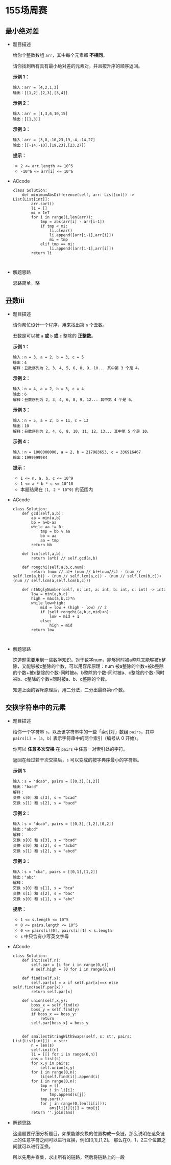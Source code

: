 # 155场周赛

## 最小绝对差

- 题目描述

  给你个整数数组 `arr`，其中每个元素都 **不相同**。

  请你找到所有具有最小绝对差的元素对，并且按升序的顺序返回。

   

  **示例 1：**

  ```
  输入：arr = [4,2,1,3]
  输出：[[1,2],[2,3],[3,4]]
  ```

  **示例 2：**

  ```
  输入：arr = [1,3,6,10,15]
  输出：[[1,3]]
  ```

  **示例 3：**

  ```
  输入：arr = [3,8,-10,23,19,-4,-14,27]
  输出：[[-14,-10],[19,23],[23,27]]
  ```

   

  **提示：**

  - `2 <= arr.length <= 10^5`
  - `-10^6 <= arr[i] <= 10^6`

- ACcode

  ```
  class Solution:
      def minimumAbsDifference(self, arr: List[int]) -> List[List[int]]:
          arr.sort()
          li = []
          mi = 1e7
          for i in range(1,len(arr)):
              tmp = abs(arr[i] - arr[i-1])
              if tmp < mi:
                  li.clear()
                  li.append([arr[i-1],arr[i]])
                  mi = tmp
              elif tmp == mi:
                  li.append([arr[i-1],arr[i]])
          return li
              
          
  ```

  

- 解题思路

  思路简单，略

##  丑数iii

- 题目描述

  请你帮忙设计一个程序，用来找出第 `n` 个丑数。

  丑数是可以被 `a` **或** `b` **或** `c` 整除的 **正整数**。

   

  **示例 1：**

  ```
  输入：n = 3, a = 2, b = 3, c = 5
  输出：4
  解释：丑数序列为 2, 3, 4, 5, 6, 8, 9, 10... 其中第 3 个是 4。
  ```

  **示例 2：**

  ```
  输入：n = 4, a = 2, b = 3, c = 4
  输出：6
  解释：丑数序列为 2, 3, 4, 6, 8, 9, 12... 其中第 4 个是 6。
  ```

  **示例 3：**

  ```
  输入：n = 5, a = 2, b = 11, c = 13
  输出：10
  解释：丑数序列为 2, 4, 6, 8, 10, 11, 12, 13... 其中第 5 个是 10。
  ```

  **示例 4：**

  ```
  输入：n = 1000000000, a = 2, b = 217983653, c = 336916467
  输出：1999999984
  ```

   

  **提示：**

  - `1 <= n, a, b, c <= 10^9`
  - `1 <= a * b * c <= 10^18`
  - 本题结果在 `[1, 2 * 10^9]` 的范围内

- ACcode

  ```
  class Solution:
      def gcd(self,a,b):
          aa = min(a,b)
          bb = a+b-aa
          while aa != 0:
              tmp = bb % aa
              bb = aa
              aa = tmp
          return bb
      
      def lcm(self,a,b):
          return (a*b) // self.gcd(a,b)
      
      def rongchi(self,a,b,c,num):
          return (num // a)+ (num // b)+(num//c) - (num // self.lcm(a,b)) - (num // self.lcm(a,c)) - (num // self.lcm(b,c))+(num // self.lcm(a,self.lcm(b,c)))
      
      def nthUglyNumber(self, n: int, a: int, b: int, c: int) -> int:
          low = min(a,b,c)
          high = max(a,b,c)*n
          while low<high:
              mid = low + (high - low) // 2
              if (self.rongchi(a,b,c,mid)<n):
                  low = mid + 1
              else:
                  high = mid
          return low
          
          
  ```

  

- 解题思路

  这道题需要用到一些数学知识。对于数字num，能够同时被a整除又能够被b整除，又能够被c整除的个数，可以用容斥原理：num 被a整除的个数+被b整除的个数+被c整除的个数-同时被a、b整除的个数-同时被a、c整除的个数-同时被b、c整除的个数+同时被a、b、c整除的个数。

  知道上面的容斥原理后，用二分法，二分出最终第n个数。

##  交换字符串中的元素

- 题目描述

  给你一个字符串 `s`，以及该字符串中的一些「索引对」数组 `pairs`，其中 `pairs[i] = [a, b]` 表示字符串中的两个索引（编号从 0 开始）。

  你可以 **任意多次交换** 在 `pairs` 中任意一对索引处的字符。

  返回在经过若干次交换后，`s` 可以变成的按字典序最小的字符串。

   

  **示例 1:**

  ```
  输入：s = "dcab", pairs = [[0,3],[1,2]]
  输出："bacd"
  解释： 
  交换 s[0] 和 s[3], s = "bcad"
  交换 s[1] 和 s[2], s = "bacd"
  ```

  **示例 2：**

  ```
  输入：s = "dcab", pairs = [[0,3],[1,2],[0,2]]
  输出："abcd"
  解释：
  交换 s[0] 和 s[3], s = "bcad"
  交换 s[0] 和 s[2], s = "acbd"
  交换 s[1] 和 s[2], s = "abcd"
  ```

  **示例 3：**

  ```
  输入：s = "cba", pairs = [[0,1],[1,2]]
  输出："abc"
  解释：
  交换 s[0] 和 s[1], s = "bca"
  交换 s[1] 和 s[2], s = "bac"
  交换 s[0] 和 s[1], s = "abc"
  ```

   

  **提示：**

  - `1 <= s.length <= 10^5`
  - `0 <= pairs.length <= 10^5`
  - `0 <= pairs[i][0], pairs[i][1] < s.length`
  - `s` 中只含有小写英文字母

- ACcode

  ```
  class Solution:
      def init(self,n):
          self.par = [i for i in range(0,n)]
          # self.high = [0 for i in range(0,n)]
          
      def find(self,x):
          self.par[x] = x if self.par[x]==x else self.find(self.par[x])
          return self.par[x]
          
      def union(self,x,y):
          boss_x = self.find(x)
          boss_y = self.find(y)
          if boss_x == boss_y:
              return
          self.par[boss_x] = boss_y
      
      
      def smallestStringWithSwaps(self, s: str, pairs: List[List[int]]) -> str:
          n = len(s)
          self.init(n)
          li = [[] for i in range(0,n)]
          ans = list(s)
          for x,y in pairs:
              self.union(x,y)
          for i in range(0,n):
              li[self.find(i)].append(i)
          for i in range(0,n):
              tmp = []
              for j in li[i]:
                  tmp.append(s[j])
              tmp.sort()
              for j in range(0,len(li[i])):
                  ans[li[i][j]] = tmp[j]
          return ''.join(ans)
  ```

  

- 解题思路

  这道题要仔细分析题目，如果能够交换的位置构成一条链，那么说明在这条链上的任意字符之间可以进行互换，例如[0,1],[1,2]。 那么在0，1，2三个位置之间就可以进行互换。

  所以先用并查集，求出所有的链路，然后将链路上的一段